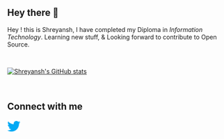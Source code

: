 ## Hey there 👋

Hey ! this is Shreyansh, I have completed my Diploma in _Information Technology_.
Learning new stuff, & Looking forward to contribute to Open Source.

<br/>

[![Shreyansh's GitHub stats](https://github-readme-stats.vercel.app/api?username=Shreyanshdot&show_icons=true)](https://github.com/Shreyanshdot/)

</br>

## Connect with me

[<img align="left" alt="Shreyanshdot-twitter" width="30px" height="30px" src="./icons/twitter.png" />](https://twitter.com/_shreyansh__)
